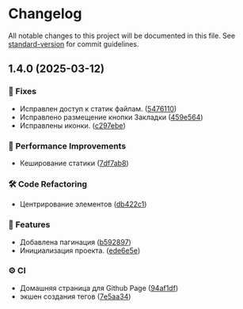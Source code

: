 # Changelog

All notable changes to this project will be documented in this file. See [standard-version](https://github.com/conventional-changelog/standard-version) for commit guidelines.

## 1.4.0 (2025-03-12)


### 🐛 Fixes

* Исправлен доступ к статик файлам. ([5476110](https://github.com/fso13/dnd5e/commit/547611058e01f5731ea27855d821b9bc9e2a2f74))
* Исправлено размещение кнопки Закладки ([459e564](https://github.com/fso13/dnd5e/commit/459e564a123be67e86280f32011ef0d8c3428df7))
* Исправлены иконки. ([c297ebe](https://github.com/fso13/dnd5e/commit/c297ebe60981b1f158221d6c46b322b8ac3bc81b))


### 🎫 Performance Improvements

* Кеширование статики ([7df7ab8](https://github.com/fso13/dnd5e/commit/7df7ab85f0a236c3ff1ecdd0adec023def3f23a3))


### 🛠️ Code Refactoring

* Центрирование элементов ([db422c1](https://github.com/fso13/dnd5e/commit/db422c121c65285e3f801aae157bcd179a00aa91))


### 🚀 Features

* Добавлена пагинация ([b592897](https://github.com/fso13/dnd5e/commit/b592897fb0e04db274716ad5c94d75b132974b94))
* Инициализация проекта. ([ede6e5e](https://github.com/fso13/dnd5e/commit/ede6e5e3414ff5516f964ad4b30d171048976868))


### ⚙️ CI

* Домашняя страница для Github Page ([94af1df](https://github.com/fso13/dnd5e/commit/94af1dffdcb9a7c9dc5b4b0db1713bb6d5625d77))
* экшен создания тегов ([7e5aa34](https://github.com/fso13/dnd5e/commit/7e5aa347abe4a30fae87a5adaa990a1177edcbe7))
